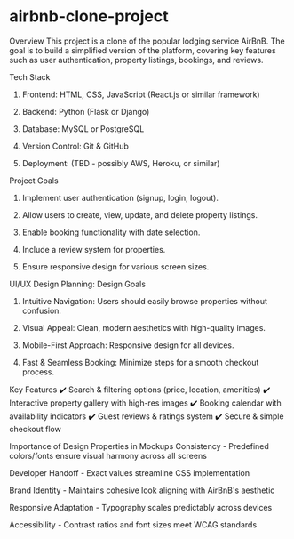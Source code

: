 # airbnb-clone-project
Overview
This project is a clone of the popular lodging service AirBnB. The goal is to build a simplified version of the platform, covering key features such as user authentication, property listings, bookings, and reviews.

Tech Stack
1. Frontend: HTML, CSS, JavaScript (React.js or similar framework)

2. Backend: Python (Flask or Django)

3. Database: MySQL or PostgreSQL

4. Version Control: Git & GitHub

5. Deployment: (TBD - possibly AWS, Heroku, or similar)

Project Goals
1. Implement user authentication (signup, login, logout).

2. Allow users to create, view, update, and delete property listings.

3. Enable booking functionality with date selection.

4. Include a review system for properties.

5. Ensure responsive design for various screen sizes.

UI/UX Design Planning:
Design Goals
1. Intuitive Navigation: Users should easily browse properties without confusion.

2. Visual Appeal: Clean, modern aesthetics with high-quality images.

3. Mobile-First Approach: Responsive design for all devices.

4. Fast & Seamless Booking: Minimize steps for a smooth checkout process.

Key Features
✔️ Search & filtering options (price, location, amenities)
✔️ Interactive property gallery with high-res images
✔️ Booking calendar with availability indicators
✔️ Guest reviews & ratings system
✔️ Secure & simple checkout flow

Importance of Design Properties in Mockups
Consistency - Predefined colors/fonts ensure visual harmony across all screens

Developer Handoff - Exact values streamline CSS implementation

Brand Identity - Maintains cohesive look aligning with AirBnB's aesthetic

Responsive Adaptation - Typography scales predictably across devices

Accessibility - Contrast ratios and font sizes meet WCAG standards
